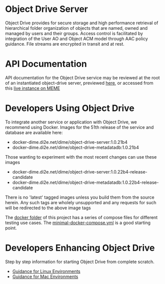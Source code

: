 # Object Drive Server

Object Drive provides for secure storage and high performance retrieval of hierarchical folder organization of objects that are named, owned and managed by users and their groups. Access control is facilitated by integration of the User AO and Object ACM model through AAC policy guidance. File streams are encrypted in transit and at rest.

# API Documentation

API documentation for the Object Drive service may be reviewed at the root of an instantiated object-drive server,
previewed [here](./docs/home.md), or accessed from this [live instance on MEME](https://meme.dime.di2e.net/services/object-drive/1.0/)

# Developers Using Object Drive

To integrate another service or application with Object Drive, we recommend using Docker. Images for the 51th release of the service and database are available here:

* docker-dime.di2e.net/dime/object-drive-server:1.0.21b4
* docker-dime.di2e.net/dime/object-drive-metadatadb:1.0.21b4

Those wanting to experiment with the most recent changes can use these images

* docker-dime.di2e.net/dime/object-drive-server:1.0.22b4-release-candidate
* docker-dime.di2e.net/dime/object-drive-metadatadb:1.0.22b4-release-candidate

There is no 'latest' tagged images unless you build them from the source herein. Any such tags are wholely unsupported and any requests for such will be redirected to the above image tags


The [docker folder](./docker/README.md) of this project has a series of compose files for different testing use cases.  The [minimal-docker-compose.yml](./docker/minimal-docker-compose.yml) is a good starting point.


# Developers Enhancing Object Drive

Step by step information for starting Object Drive from complete scratch.

* [Guidance for Linux Environments](README.linux.md)
* [Guidance for Mac Environments](README.mac.md)

